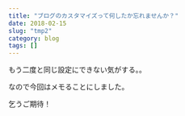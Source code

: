 ```yaml
---
title: "ブログのカスタマイズって何したか忘れませんか？"
date: 2018-02-15
slug: "tmp2"
category: blog
tags: []
---
```

<p>もう二度と同じ設定にできない気がする。。</p>

<p>なので今回はメモることにしました。</p>

<p>乞うご期待！</p>

